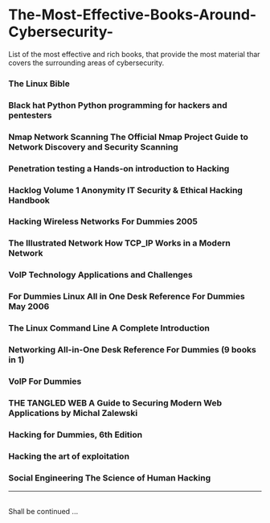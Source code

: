 # The-Most-Effective-Books-Around-Cybersecurity-
List of the most effective and rich books, that provide the most material thar covers the surrounding areas of cybersecurity.

### The Linux Bible
### Black hat Python Python programming for hackers and pentesters
### Nmap Network Scanning The Official Nmap Project Guide to Network Discovery and Security Scanning
### Penetration testing a Hands-on introduction to Hacking
### Hacklog Volume 1 Anonymity IT Security & Ethical Hacking Handbook
### Hacking Wireless Networks For Dummies 2005
### The Illustrated Network How TCP_IP Works in a Modern Network
### VoIP Technology Applications and Challenges
### For Dummies Linux All in One Desk Reference For Dummies May 2006
### The Linux Command Line A Complete Introduction
### Networking All-in-One Desk Reference For Dummies (9 books in 1)
### VoIP For Dummies
### THE TANGLED WEB A Guide to Securing Modern Web Applications by Michal Zalewski
### Hacking for Dummies, 6th Edition
### Hacking the art of exploitation
### Social Engineering The Science of Human Hacking
<hr>
<br>
Shall be continued ...
